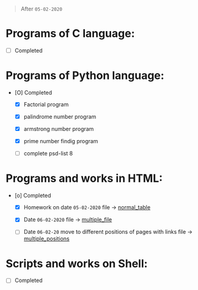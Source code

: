 > After `05-02-2020`
# Programs of C language:

* [ ] Completed


# Programs of Python language:

* [O] Completed
	* [X] Factorial program
	* [X] palindrome number program
	* [X] armstrong number program
	* [X] prime number findig program
	* [ ] complete psd-list 8


# Programs and works in HTML:

* [o] Completed
	* [X] Homework on date `05-02-2020` file -> [normal_table](~/dox/nhtml/normal_table.html)
	* [X] Date `06-02-2020` file -> [multiple_file](~/dox/nhtml/multiple_file)
	* [ ] Date `06-02-20` move to different positions of pages with links file -> [multiple_positions](~/dox/nhtml/multiple_positions.html)


# Scripts and works on Shell:

* [ ] Completed

